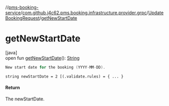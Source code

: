 //[pms-booking-service](../../../index.md)/[com.github.j4c62.pms.booking.infrastructure.provider.grpc](../index.md)/[UpdateBookingRequest](index.md)/[getNewStartDate](get-new-start-date.md)

# getNewStartDate

[java]\
open fun [getNewStartDate](get-new-start-date.md)(): [String](https://docs.oracle.com/en/java/javase/23/docs/api/java.base/java/lang/String.html)

```kotlin
New start date for the booking (YYYY-MM-DD).

```

`string newStartDate = 2 [(.validate.rules) = { ... }`

#### Return

The newStartDate.